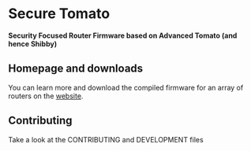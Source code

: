 # Secure Tomato

**Security Focused Router Firmware based on Advanced Tomato (and hence Shibby)**

## Homepage and downloads

You can learn more and download the compiled firmware for an array of routers on the [website](http://www.securetomato.net).

## Contributing

Take a look at the CONTRIBUTING and DEVELOPMENT files
